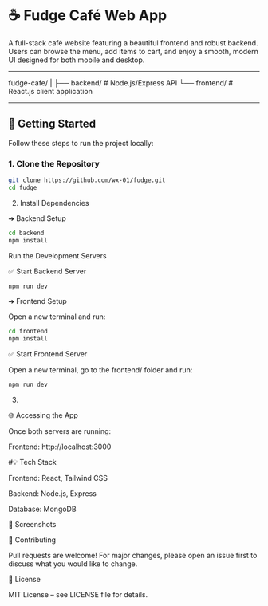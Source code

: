 # ☕ Fudge Café Web App

A full-stack café website featuring a beautiful frontend and robust backend. Users can browse the menu, add items to cart, and enjoy a smooth, modern UI designed for both mobile and desktop.

---

fudge-cafe/
|
├── backend/       # Node.js/Express API
└── frontend/      # React.js client application

---

## 🚀 Getting Started

Follow these steps to run the project locally:

### 1. Clone the Repository

```bash
git clone https://github.com/wx-01/fudge.git
cd fudge
```


2. Install Dependencies

➔ Backend Setup
```bash
cd backend
npm install
```
Run the Development Servers

✅ Start Backend Server
```bash
npm run dev
```
➔ Frontend Setup

Open a new terminal and run:

```bash
cd frontend
npm install
```
✅ Start Frontend Server

Open a new terminal, go to the frontend/ folder and run:
```bash
npm run dev
```

3.
🌐 Accessing the App

Once both servers are running:

Frontend: http://localhost:3000


#💡 Tech Stack

Frontend: React, Tailwind CSS

Backend: Node.js, Express

Database:  MongoDB


📸 Screenshots


🤝 Contributing

Pull requests are welcome! For major changes, please open an issue first to discuss what you would like to change.

📄 License

MIT License – see LICENSE file for details.
